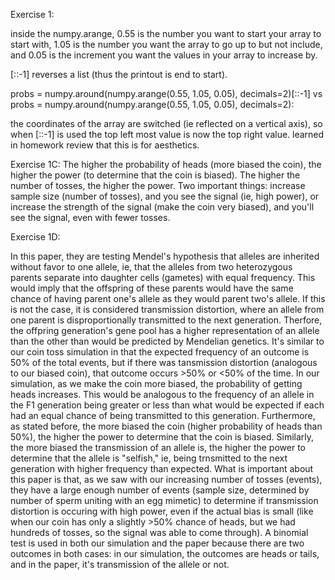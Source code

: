 Exercise 1:

inside the numpy.arange, 0.55 is the number you want to start your array to start with, 1.05 is the number you want the array to go up to but not include, and 0.05 is the increment you want the values in your array to increase by.

[::-1] reverses a list (thus the printout is end to start). 

probs = numpy.around(numpy.arange(0.55, 1.05, 0.05), decimals=2)[::-1] vs probs = numpy.around(numpy.arange(0.55, 1.05, 0.05), decimals=2):

the coordinates of the array are switched (ie reflected on a vertical axis), so when [::-1] is used the top left most value is now the top right value. learned in homework review that this is for aesthetics.

Exercise 1C:
The higher the probability of heads (more biased the coin), the higher the power (to determine that the coin is biased). The higher the number of tosses, the higher the power. Two important things: increase sample size (number of tosses), and you see the signal (ie, high power), or increase the strength of the signal (make the coin very biased), and you'll see the signal, even with fewer tosses.

Exercise 1D:

In this paper, they are testing Mendel's hypothesis that alleles are inherited without favor to one allele, ie, that the alleles from two heterozygous parents separate into daughter cells (gametes) with equal frequency. This would imply that the offspring of these parents would have the same chance of having parent one's allele as they would parent two's allele. If this is not the case, it is considered transmission distortion, where an allele from one parent is disproportionally transmitted to the next generation. Therfore, the offpring generation's gene pool has a higher representation of an allele than the other than would be predicted by Mendelian genetics. It's similar to our coin toss simulation in that the expected frequency of an outcome is 50% of the total events, but if there was tansmission distortion (analogous to our biased coin), that outcome occurs >50% or <50% of the time. In our simulation, as we make the coin more biased, the probability of getting heads increases. This would be analogous to the frequency of an allele in the F1 generation being greater or less than what would be expected if each had an equal chance of being transmitted to this generation. Furthermore, as stated before, the more biased the coin (higher probability of heads than 50%), the higher the power to determine that the coin is biased. Similarly, the more biased the transmission of an allele is, the higher the power to determine that the allele is "selfish," ie, being trnsmitted to the next generation with higher frequency than expected. What is important about this paper is that, as we saw with our increasing number of tosses (events), they have a large enough number of events (sample size, determined by number of sperm uniting with an egg mimetic) to determine if transmission distortion is occuring with high power, even if the actual bias is small (like when our coin has only a slightly >50% chance of heads, but we had hundreds of tosses, so the signal was able to come through). A binomial test is used in both our simulation and the paper because there are two outcomes in both cases: in our simulation, the outcomes are heads or tails, and in the paper, it's transmission of the allele or not. 